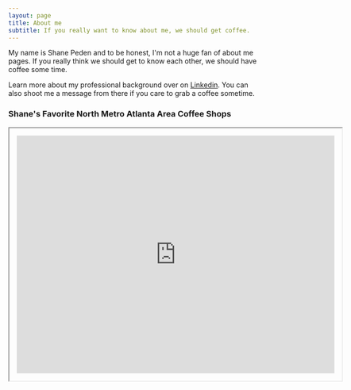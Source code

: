 ```yaml
---
layout: page
title: About me
subtitle: If you really want to know about me, we should get coffee.
---
```


My name is Shane Peden and to be honest, I'm not a huge fan of about me pages. If you really think we should get to know each other, we should have coffee some time.

Learn more about my professional background over on [Linkedin](https://www.linkedin.com/in/speden/). You can also shoot me a message from there if you care to grab a coffee sometime.

### Shane's Favorite North Metro Atlanta Area Coffee Shops

<iframe src="https://www.google.com/maps/d/u/0/embed?mid=1UOxSTnHDPwGA3wVE34Q-N0LzfhWsOE9d" width="640" height="480" style="padding:15px; margin: 0 auto; display:block;"></iframe>
